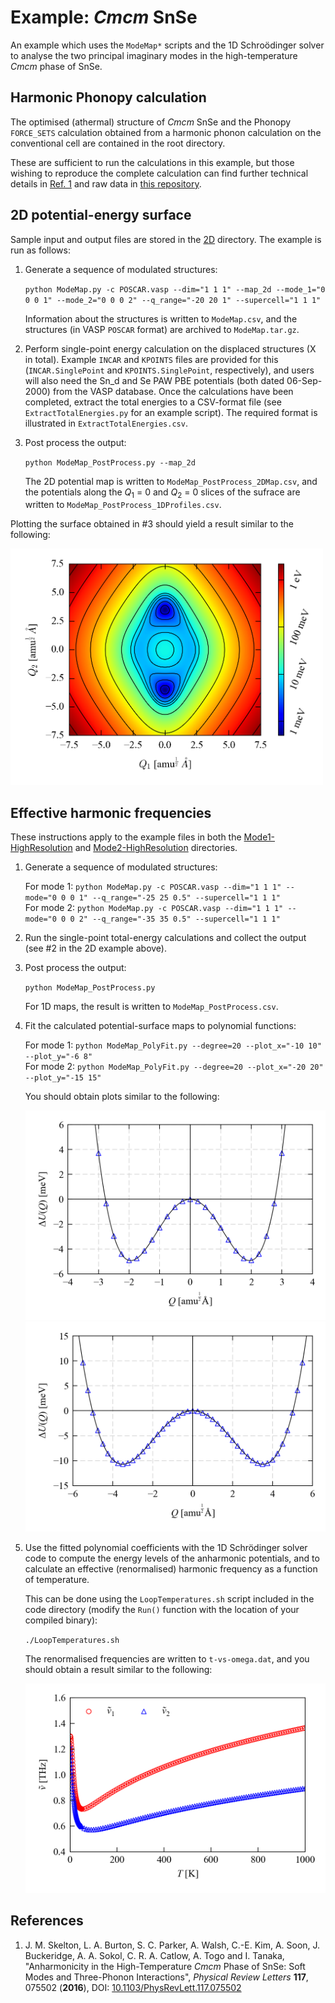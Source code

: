 Example: *Cmcm* SnSe
====================

An example which uses the `ModeMap*` scripts and the 1D Schro&ouml;dinger solver to analyse the two principal imaginary modes in the high-temperature *Cmcm* phase of SnSe.

Harmonic Phonopy calculation
----------------------------

The optimised (athermal) structure of *Cmcm* SnSe and the Phonopy `FORCE_SETS` calculation obtained from a harmonic phonon calculation on the conventional cell are contained in the root directory.

These are sufficient to run the calculations in this example, but those wishing to reproduce the complete calculation can find further technical details in [Ref. 1](#Ref1) and raw data in [this repository](https://doi.org/10.15125/BATH-00258).

2D potential-energy surface
---------------------------

Sample input and output files are stored in the [2D](./2D) directory.
The example is run as follows:

1. Generate a sequence of modulated structures:
   
   `python ModeMap.py -c POSCAR.vasp --dim="1 1 1" --map_2d --mode_1="0 0 0 1" --mode_2="0 0 0 2" --q_range="-20 20 1" --supercell="1 1 1"`
   
   Information about the structures is written to `ModeMap.csv`, and the structures (in VASP `POSCAR` format) are archived to `ModeMap.tar.gz`.

2. Perform single-point energy calculation on the displaced structures (X in total).
   Example `INCAR` and `KPOINTS` files are provided for this (`INCAR.SinglePoint` and `KPOINTS.SinglePoint`, respectively), and users will also need the Sn_d and Se PAW PBE potentials (both dated 06-Sep-2000) from the VASP database.
   Once the calculations have been completed, extract the total energies to a CSV-format file (see `ExtractTotalEnergies.py` for an example script).
   The required format is illustrated in `ExtractTotalEnergies.csv`.

3. Post process the output:

   `python ModeMap_PostProcess.py --map_2d`

   The 2D potential map is written to `ModeMap_PostProcess_2DMap.csv`, and the potentials along the *Q*<sub>1</sub> = 0 and *Q*<sub>2</sub> = 0 slices of the sufrace are written to `ModeMap_PostProcess_1DProfiles.csv`.

Plotting the surface obtained in #3 should yield a result similar to the following:

<img src="./2D/ModeMap_PostProcess_2DPlot.png" width="500" alt="ModeMap_PostProcess_2DPlot.png" >

Effective harmonic frequencies
------------------------------

These instructions apply to the example files in both the [Mode1-HighResolution](./Mode1-HighResolution) and [Mode2-HighResolution](./Mode2-HighResolution) directories.

1. Generate a sequence of modulated structures:

   For mode 1: `python ModeMap.py -c POSCAR.vasp --dim="1 1 1" --mode="0 0 0 1" --q_range="-25 25 0.5" --supercell="1 1 1"` <br>
   For mode 2: `python ModeMap.py -c POSCAR.vasp --dim="1 1 1" --mode="0 0 0 2" --q_range="-35 35 0.5" --supercell="1 1 1"`

2. Run the single-point total-energy calculations and collect the output (see #2 in the 2D example above).

3. Post process the output:

   `python ModeMap_PostProcess.py`
   
   For 1D maps, the result is written to `ModeMap_PostProcess.csv`.

4. Fit the calculated potential-surface maps to polynomial functions:

   For mode 1: `python ModeMap_PolyFit.py --degree=20 --plot_x="-10 10" --plot_y="-6 8"` <br>
   For mode 2: `python ModeMap_PolyFit.py --degree=20 --plot_x="-20 20" --plot_y="-15 15"`
   
   You should obtain plots similar to the following:
   
   <img src="./Mode1-HighResolution/ModeMap_PolyFit.png" width="500" alt="ModeMap_Polyfit.png" >
   <img src="./Mode2-HighResolution/ModeMap_PolyFit.png" width="500" alt="ModeMap_Polyfit.png" >

5. Use the fitted polynomial coefficients with the 1D Schr&ouml;dinger solver code to compute the energy levels of the anharmonic potentials, and to calculate an effective (renormalised) harmonic frequency as a function of temperature.
   
   This can be done using the `LoopTemperatures.sh` script included in the code directory (modify the `Run()` function with the location of your compiled binary):
   
   `./LoopTemperatures.sh`
   
   The renormalised frequencies are written to `t-vs-omega.dat`, and you should obtain a result similar to the following:
   
   <img src="RenormalisedFrequencies.png" width="500" alt="RenormalisedFrequencies.png" >

References
----------

1. <a name="Ref1"></a>J. M. Skelton, L. A. Burton, S. C. Parker, A. Walsh, C.-E. Kim, A. Soon, J. Buckeridge, A. A. Sokol, C. R. A. Catlow, A. Togo and I. Tanaka, "Anharmonicity in the High-Temperature *Cmcm* Phase of SnSe: Soft Modes and Three-Phonon Interactions", *Physical Review Letters* **117**, 075502 (**2016**), DOI: [10.1103/PhysRevLett.117.075502](https://doi.org/10.1103/PhysRevLett.117.075502)
